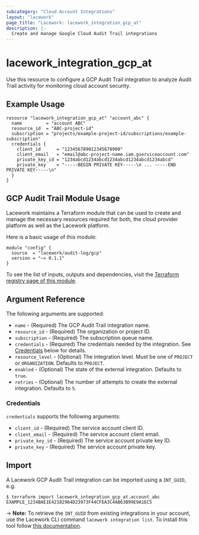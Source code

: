 ```yaml
---
subcategory: "Cloud Account Integrations"
layout: "lacework"
page_title: "Lacework: lacework_integration_gcp_at"
description: |-
  Create and manage Google Cloud Audit Trail integrations
---
```


# lacework\_integration\_gcp\_at

Use this resource to configure a GCP Audit Trail integration to analyze Audit Trail
activity for monitoring cloud account security.

## Example Usage

```hcl
resource "lacework_integration_gcp_at" "account_abc" {
  name         = "account ABC"
  resource_id  = "ABC-project-id"
  subscription = "projects/example-project-id/subscriptions/example-subscription"
  credentials {
    client_id      = "123456789012345678900"
    client_email   = "email@abc-project-name.iam.gserviceaccount.com"
    private_key_id = "1234abcd1234abcd1234abcd1234abcd1234abcd"
    private_key    = "-----BEGIN PRIVATE KEY-----\n ... -----END PRIVATE KEY-----\n"
  }
}
```

## GCP Audit Trail Module Usage

Lacework maintains a Terraform module that can be used to create and manage the necessary
resources required for both, the cloud provider platform as well as the Lacework platform.

Here is a basic usage of this module:

```hcl
module "config" {
  source  = "lacework/audit-log/gcp"
  version = "~> 0.1.1"
}
```

To see the list of inputs, outputs and dependencies, visit the [Terraform registry page of this module](https://registry.terraform.io/modules/lacework/audit-log/gcp/latest).

## Argument Reference

The following arguments are supported:

* `name` - (Required) The GCP Audit Trail integration name.
* `resource_id` - (Required) The organization or project ID.
* `subscription` - (Required) The subscription queue name.
* `credentials` - (Required) The credentials needed by the integration. See [Credentials](#credentials) below for details.
* `resource_level` - (Optional) The integration level. Must be one of `PROJECT` or `ORGANIZATION`. Defaults to `PROJECT`.
* `enabled` - (Optional) The state of the external integration. Defaults to `true`.
* `retries` - (Optional) The number of attempts to create the external integration. Defaults to `5`.

### Credentials

`credentials` supports the following arguments:

* `client_id` - (Required) The service account client ID.
* `client_email` - (Required) The service account client email.
* `private_key_id` - (Required) The service account private key ID.
* `private_key` - (Required) The service account private key.

## Import

A Lacework GCP Audit Trail integration can be imported using a `INT_GUID`, e.g.

```
$ terraform import lacework_integration_gcp_at.account_abc EXAMPLE_1234BAE1E42182964D23973F44CFEA3C4AB63B99E9A1EC5
```
-> **Note:** To retrieve the `INT_GUID` from existing integrations in your account, use the
	Lacework CLI command `lacework integration list`. To install this tool follow
	[this documentation](https://docs.lacework.com/cli/).
